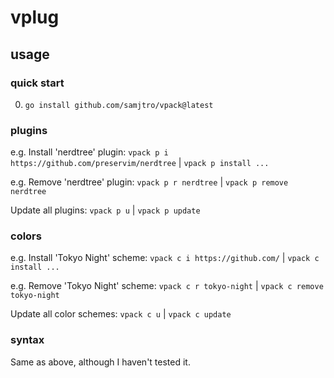 # vplug
## usage

### quick start

0. `go install github.com/samjtro/vpack@latest`

### plugins

e.g. Install 'nerdtree' plugin:
`vpack p i https://github.com/preservim/nerdtree` | `vpack p install ...`

e.g. Remove 'nerdtree' plugin:
`vpack p r nerdtree` | `vpack p remove nerdtree`

Update all plugins:
`vpack p u` | `vpack p update`

### colors

e.g. Install 'Tokyo Night' scheme:
`vpack c i https://github.com/` | `vpack c install ...`

e.g. Remove 'Tokyo Night' scheme:
`vpack c r tokyo-night` | `vpack c remove tokyo-night`

Update all color schemes:
`vpack c u` | `vpack c update`

### syntax

Same as above, although I haven't tested it.
